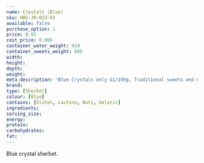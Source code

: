 ```yaml
---
name: Crystals (Blue)
sku: HBG-JR-033-01
available: false
purchase_option: 1
price: 0.01
cost_price: 0.005
container_water_weight: 919
container_sweets_weight: 845
width: 
height: 
depth: 
weight: 
meta_description: 'Blue Crystals only ú1/100g. Traditional sweets and more at Humbugs Confectionery Store. Specialists in satisfying your sweet tooth!'
brand: 
type: [Sherbet]
colour: [Blue]
contains: [Gluten, Lactose, Nuts, Gelatin]
ingredients: 
serving_size: 
energy: 
protein: 
carbohydrates: 
fat: 
---
```

Blue crystal sherbet.